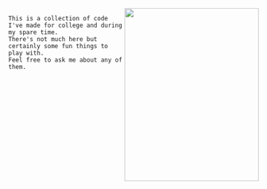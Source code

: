 <img align="right" src="https://i.imgur.com/YZ5Au0M.png" width=270px height=350px />

```
This is a collection of code I've made for college and during my spare time. 
There's not much here but certainly some fun things to play with. 
Feel free to ask me about any of them.
```

